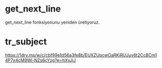 # get_next_line
get_next_line fonksiyonunu yeniden üretiyoruz.

# tr_subject
https://1drv.ms/w/c/cbf99e1d56a3fe8b/EUXZUpcwOaRKiRUJuv6t2CcBCm14P7x4cM9Wl-NZs6cYzg?e=hXyJjJ
